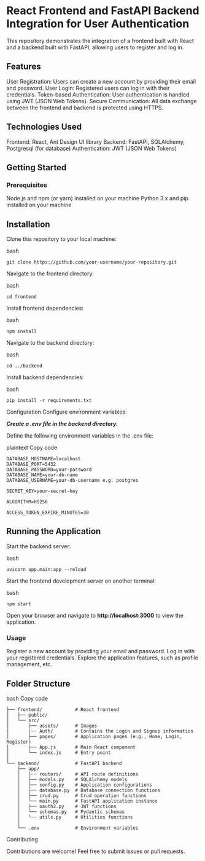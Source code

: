 # React Frontend and FastAPI Backend Integration for User Authentication

This repository demonstrates the integration of a frontend built with React and a backend built with FastAPI, allowing users to register and log in.

## Features

User Registration: Users can create a new account by providing their email and password.
User Login: Registered users can log in with their credentials.
Token-based Authentication: User authentication is handled using JWT (JSON Web Tokens).
Secure Communication: All data exchange between the frontend and backend is protected using HTTPS.

## Technologies Used
Frontend: React, Ant Design UI library
Backend: FastAPI, SQLAlchemy, Postgresql (for database)
Authentication: JWT (JSON Web Tokens)

## Getting Started
### Prerequisites
Node.js and npm (or yarn) installed on your machine
Python 3.x and pip installed on your machine

## Installation
Clone this repository to your local machine:

bash
```
git clone https://github.com/your-username/your-repository.git
```
Navigate to the frontend directory:

bash
```
cd frontend
```
Install frontend dependencies:

bash
```
npm install
```

Navigate to the backend directory:

bash
```
cd ../backend
```

Install backend dependencies:

bash
```
pip install -r requirements.txt
```

Configuration
Configure environment variables:

***Create a .env file in the backend directory.***

Define the following environment variables in the .env file:

plaintext
Copy code
```
DATABASE_HOSTNAME=localhost
DATABASE_PORT=5432
DATABASE_PASSWORD=your-password
DATABASE_NAME=your-db-name
DATABASE_USERNAME=your-db-username e.g. postgres

SECRET_KEY=your-secret-key

ALGORITHM=HS256

ACCESS_TOKEN_EXPIRE_MINUTES=30
```

## Running the Application
Start the backend server:

bash
```
uvicorn app.main:app --reload
```
Start the frontend development server on another terminal:

bash
```
npm start
```
Open your browser and navigate to **http://localhost:3000** to view the application.

### Usage
Register a new account by providing your email and password.
Log in with your registered credentials.
Explore the application features, such as profile management, etc.

## Folder Structure
bash
Copy code
```
├── frontend/            # React frontend
│   ├── public/
│   └── src/
│       ├── assets/      # Images
|       |── Auth/        # Contains the Login and Signup information
│       ├── pages/       # Application pages (e.g., Home, Login, Register)
│       ├── App.js       # Main React component
│       └── index.js     # Entry point
│
└── backend/             # FastAPI backend
    ├── app/
    │   ├── routers/     # API route definitions
    │   ├── models.py    # SQLAlchemy models
    │   ├── config.py    # Application configurations
    │   ├── database.py  # Database connection functions
    │   ├── crud.py      # Crud operation functions
    │   └── main.py      # FastAPI application instance
    │   ├── oauth2.py    # JWT functions
    │   └── schemas.py   # Pydantic schemas
    │   └── utils.py     # Utilities functions
    │
    └── .env             # Environment variables
```
Contributing

<p>Contributions are welcome! Feel free to submit issues or pull requests.</p>
